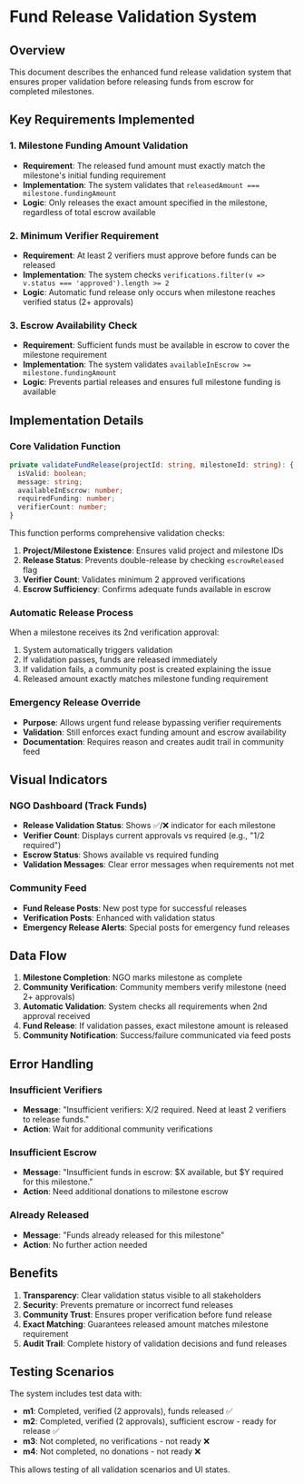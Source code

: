 # Fund Release Validation System

## Overview
This document describes the enhanced fund release validation system that ensures proper validation before releasing funds from escrow for completed milestones.

## Key Requirements Implemented

### 1. Milestone Funding Amount Validation
- **Requirement**: The released fund amount must exactly match the milestone's initial funding requirement
- **Implementation**: The system validates that `releasedAmount === milestone.fundingAmount`
- **Logic**: Only releases the exact amount specified in the milestone, regardless of total escrow available

### 2. Minimum Verifier Requirement
- **Requirement**: At least 2 verifiers must approve before funds can be released
- **Implementation**: The system checks `verifications.filter(v => v.status === 'approved').length >= 2`
- **Logic**: Automatic fund release only occurs when milestone reaches verified status (2+ approvals)

### 3. Escrow Availability Check
- **Requirement**: Sufficient funds must be available in escrow to cover the milestone requirement
- **Implementation**: The system validates `availableInEscrow >= milestone.fundingAmount`
- **Logic**: Prevents partial releases and ensures full milestone funding is available

## Implementation Details

### Core Validation Function
```typescript
private validateFundRelease(projectId: string, milestoneId: string): {
  isValid: boolean;
  message: string;
  availableInEscrow: number;
  requiredFunding: number;
  verifierCount: number;
}
```

This function performs comprehensive validation checks:
1. **Project/Milestone Existence**: Ensures valid project and milestone IDs
2. **Release Status**: Prevents double-release by checking `escrowReleased` flag
3. **Verifier Count**: Validates minimum 2 approved verifications
4. **Escrow Sufficiency**: Confirms adequate funds available in escrow

### Automatic Release Process
When a milestone receives its 2nd verification approval:
1. System automatically triggers validation
2. If validation passes, funds are released immediately
3. If validation fails, a community post is created explaining the issue
4. Released amount exactly matches milestone funding requirement

### Emergency Release Override
- **Purpose**: Allows urgent fund release bypassing verifier requirements
- **Validation**: Still enforces exact funding amount and escrow availability
- **Documentation**: Requires reason and creates audit trail in community feed

## Visual Indicators

### NGO Dashboard (Track Funds)
- **Release Validation Status**: Shows ✅/❌ indicator for each milestone
- **Verifier Count**: Displays current approvals vs required (e.g., "1/2 required")
- **Escrow Status**: Shows available vs required funding
- **Validation Messages**: Clear error messages when requirements not met

### Community Feed
- **Fund Release Posts**: New post type for successful releases
- **Verification Posts**: Enhanced with validation status
- **Emergency Release Alerts**: Special posts for emergency fund releases

## Data Flow

1. **Milestone Completion**: NGO marks milestone as complete
2. **Community Verification**: Community members verify milestone (need 2+ approvals)
3. **Automatic Validation**: System checks all requirements when 2nd approval received
4. **Fund Release**: If validation passes, exact milestone amount is released
5. **Community Notification**: Success/failure communicated via feed posts

## Error Handling

### Insufficient Verifiers
- **Message**: "Insufficient verifiers: X/2 required. Need at least 2 verifiers to release funds."
- **Action**: Wait for additional community verifications

### Insufficient Escrow
- **Message**: "Insufficient funds in escrow: $X available, but $Y required for this milestone."
- **Action**: Need additional donations to milestone escrow

### Already Released
- **Message**: "Funds already released for this milestone"
- **Action**: No further action needed

## Benefits

1. **Transparency**: Clear validation status visible to all stakeholders
2. **Security**: Prevents premature or incorrect fund releases
3. **Community Trust**: Ensures proper verification before fund release
4. **Exact Matching**: Guarantees released amount matches milestone requirement
5. **Audit Trail**: Complete history of validation decisions and fund releases

## Testing Scenarios

The system includes test data with:
- **m1**: Completed, verified (2 approvals), funds released ✅
- **m2**: Completed, verified (2 approvals), sufficient escrow - ready for release ✅
- **m3**: Not completed, no verifications - not ready ❌
- **m4**: Not completed, no donations - not ready ❌

This allows testing of all validation scenarios and UI states.
